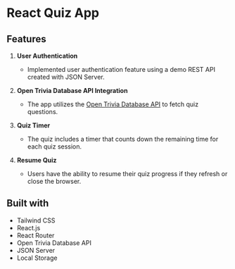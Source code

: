 # React Quiz App

## Features

1. **User Authentication**

   - Implemented user authentication feature using a demo REST API created with JSON Server.

2. **Open Trivia Database API Integration**

   - The app utilizes the [Open Trivia Database API](https://opentdb.com/) to fetch quiz questions.

3. **Quiz Timer**

   - The quiz includes a timer that counts down the remaining time for each quiz session.

4. **Resume Quiz**
   - Users have the ability to resume their quiz progress if they refresh or close the browser.

## Built with

- Tailwind CSS
- React.js
- React Router
- Open Trivia Database API
- JSON Server
- Local Storage
